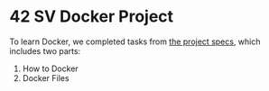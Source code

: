 # 42 SV Docker Project

To learn Docker, we completed tasks from <a href="docker.en.pdf">the project specs</a>, which includes two parts:

1. How to Docker
2. Docker Files
